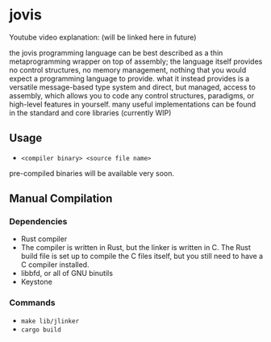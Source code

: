 # jovis
Youtube video explanation: (will be linked here in future)

the jovis programming language can be best described as a thin metaprogramming wrapper on top of assembly; the language itself provides no control structures, no memory management, nothing that you would expect a programming language to provide. what it instead provides is a versatile message-based type system and direct, but managed, access to assembly, which allows you to code any control structures, paradigms, or high-level features in yourself. many useful implementations can be found in the standard and core libraries (currently WIP)

## Usage
 - `<compiler binary> <source file name>`

pre-compiled binaries will be available very soon.

## Manual Compilation
### Dependencies
 - Rust compiler
 - The compiler is written in Rust, but the linker is written in C. The Rust build file is set up to compile the C files itself, but you still need to have a C compiler installed.
 - libbfd, or all of GNU binutils
 - Keystone

### Commands
 - `make lib/jlinker`
 - `cargo build`